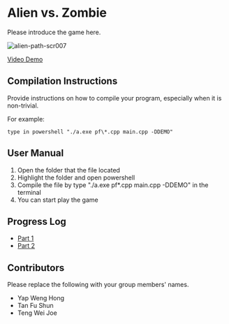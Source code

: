 # Alien vs. Zombie

Please introduce the game here.

![alien-path-scr007](https://user-images.githubusercontent.com/124160520/219954744-90dffc41-c712-46c8-8494-4332b11e510c.jpg)



[Video Demo](https://youtu.be/q4cThVC8HIk)

## Compilation Instructions

Provide instructions on how to compile your program, especially when it is non-trivial.

For example:

```
type in powershell "./a.exe pf\*.cpp main.cpp -DDEMO"
```

## User Manual

1) Open the folder that the file located
2) Highlight the folder and open powershell
3) Compile the file by type "./a.exe pf\*.cpp main.cpp -DDEMO" in the terminal
4) You can start play the game

## Progress Log

- [Part 1](PART1.md)
- [Part 2](PART2.md)

## Contributors

Please replace the following with your group members' names. 

- Yap Weng Hong
- Tan Fu Shun
- Teng Wei Joe
